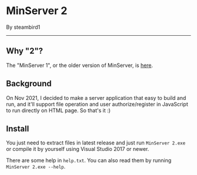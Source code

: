 # MinServer 2
By steambird1

-----
## Why "2"?
The "MinServer 1", or the older version of MinServer, is [here](https://github.com/steambird1/MinServer-Old).

## Background
On Nov 2021, I decided to make a server application that easy to build and run, and it'll support file operation and user authorize/register in JavaScript to run directly on HTML page.
So that's it :)

## Install
You just need to extract files in latest release and just run `MinServer 2.exe` or compile it by yourself using Visual Studio 2017 or newer.

There are some help in `help.txt`. You can also read them by running `MinServer 2.exe --help`.

